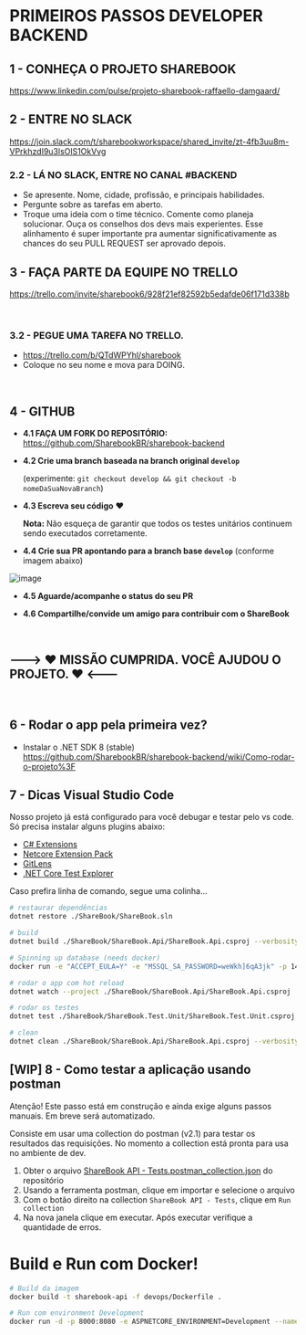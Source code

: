 # PRIMEIROS PASSOS DEVELOPER BACKEND

## **1 - CONHEÇA O PROJETO SHAREBOOK**

https://www.linkedin.com/pulse/projeto-sharebook-raffaello-damgaard/

## **2 - ENTRE NO SLACK**

https://join.slack.com/t/sharebookworkspace/shared_invite/zt-4fb3uu8m-VPrkhzdI9u3lsOlS1OkVvg

### 2.2 - LÁ NO SLACK, ENTRE NO CANAL #BACKEND

- Se apresente. Nome, cidade, profissão, e principais habilidades.
- Pergunte sobre as tarefas em aberto.
- Troque uma ideia com o time técnico. Comente como planeja solucionar. Ouça os conselhos dos devs mais experientes. Esse alinhamento é super importante pra aumentar significativamente as chances do seu PULL REQUEST ser aprovado depois.

## **3 - FAÇA PARTE DA EQUIPE NO TRELLO**

https://trello.com/invite/sharebook6/928f21ef82592b5edafde06f171d338b

</br>

### 3.2 - PEGUE UMA TAREFA NO TRELLO.

- https://trello.com/b/QTdWPYhl/sharebook
- Coloque no seu nome e mova para DOING.

</br>

## **4 - GITHUB**

- **4.1 FAÇA UM FORK DO REPOSITÓRIO:** https://github.com/SharebookBR/sharebook-backend

- **4.2 Crie uma branch baseada na branch original `develop`**

  (experimente: `git checkout develop && git checkout -b nomeDaSuaNovaBranch`)

- **4.3 Escreva seu código** ❤️

  **Nota:** Não esqueça de garantir que todos os testes unitários continuem sendo executados corretamente.

- **4.4 Crie sua PR apontando para a branch base `develop`** (conforme imagem abaixo)

![image](https://user-images.githubusercontent.com/51380783/145312556-54b67a73-e62d-48c0-9a6f-1932901f8409.png)

- **4.5 Aguarde/acompanhe o status do seu PR**

- **4.6 Compartilhe/convide um amigo para contribuir com o ShareBook**

</br>

## **---> ❤️ MISSÃO CUMPRIDA. VOCÊ AJUDOU O PROJETO. ❤️ <---**

</br>

## **6 - Rodar o app pela primeira vez?**

- Instalar o .NET SDK 8 (stable)
  https://github.com/SharebookBR/sharebook-backend/wiki/Como-rodar-o-projeto%3F

## **7 - Dicas Visual Studio Code**

Nosso projeto já está configurado para você debugar e testar pelo vs code. Só precisa instalar alguns plugins abaixo:

- [C# Extensions](https://marketplace.visualstudio.com/items?itemName=jchannon.csharpextensions)
- [Netcore Extension Pack](https://marketplace.visualstudio.com/items?itemName=doggy8088.netcore-extension-pack)
- [GitLens](https://marketplace.visualstudio.com/items?itemName=eamodio.gitlens)
- [.NET Core Test Explorer](https://marketplace.visualstudio.com/items?itemName=formulahendry.dotnet-test-explorer)

Caso prefira linha de comando, segue uma colinha...

```bash
# restaurar dependências
dotnet restore ./ShareBook/ShareBook.sln

# build
dotnet build ./ShareBook/ShareBook.Api/ShareBook.Api.csproj --verbosity minimal

# Spinning up database (needs docker)
docker run -e "ACCEPT_EULA=Y" -e "MSSQL_SA_PASSWORD=weWkh]6qA3jk" -p 1433:1433 --name=sql-server --hostname=sql-server -d mcr.microsoft.com/mssql/server:2022-latest

# rodar o app com hot reload
dotnet watch --project ./ShareBook/ShareBook.Api/ShareBook.Api.csproj

# rodar os testes
dotnet test ./ShareBook/ShareBook.Test.Unit/ShareBook.Test.Unit.csproj

# clean
dotnet clean ./ShareBook/ShareBook.Api/ShareBook.Api.csproj --verbosity quiet
```

## **[WIP] 8 - Como testar a aplicação usando postman**

Atenção! Este passo está em construção e ainda exige alguns passos manuais. Em breve será automatizado.

Consiste em usar uma collection do postman (v2.1) para testar os resultados das requisições. No momento a collection está pronta para usa no ambiente de dev.

1. Obter o arquivo [ShareBook API - Tests.postman_collection.json](./ShareBook%20API%20-%20Tests.postman_collection.json) do repositório
2. Usando a ferramenta postman, clique em importar e selecione o arquivo
3. Com o botão direito na collection `ShareBook API - Tests`, clique em `Run collection`
4. Na nova janela clique em executar. Após executar verifique a quantidade de erros.

# Build e Run com Docker!
```bash
# Build da imagem
docker build -t sharebook-api -f devops/Dockerfile .

# Run com environment Development
docker run -d -p 8000:8080 -e ASPNETCORE_ENVIRONMENT=Development --name sharebook-container sharebook-api
```
